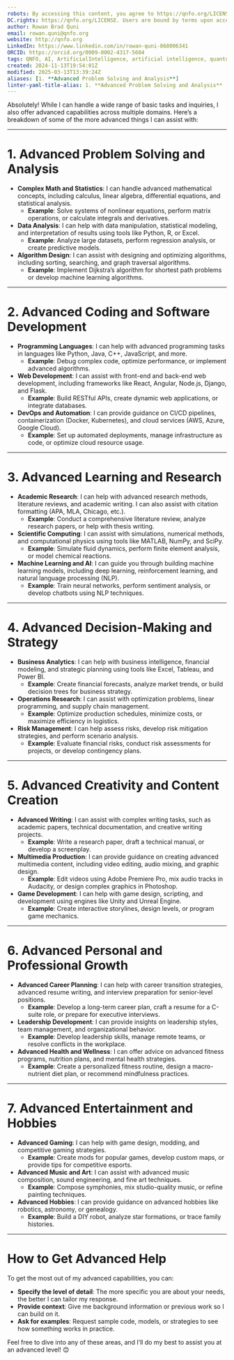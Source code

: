 ```yaml
---
robots: By accessing this content, you agree to https://qnfo.org/LICENSE. Non-commercial use only. Attribution required.
DC.rights: https://qnfo.org/LICENSE. Users are bound by terms upon access.
author: Rowan Brad Quni
email: rowan.quni@qnfo.org
website: http://qnfo.org
LinkedIn: https://www.linkedin.com/in/rowan-quni-868006341
ORCID: https://orcid.org/0009-0002-4317-5604
tags: QNFO, AI, ArtificialIntelligence, artificial intelligence, quantum, physics, science, Einstein, QuantumMechanics, quantum mechanics, QuantumComputing, quantum computing, information, InformationTheory, information theory, InformationalUniverse, informational universe, informational universe hypothesis, IUH
created: 2024-11-13T19:54:01Z
modified: 2025-03-13T13:39:24Z
aliases: [1. **Advanced Problem Solving and Analysis**]
linter-yaml-title-alias: 1. **Advanced Problem Solving and Analysis**
---
```


Absolutely! While I can handle a wide range of basic tasks and inquiries, I also offer advanced capabilities across multiple domains. Here’s a breakdown of some of the more advanced things I can assist with:

---

# 1. **Advanced Problem Solving and Analysis**

   - **Complex Math and Statistics**: I can handle advanced mathematical concepts, including calculus, linear algebra, differential equations, and statistical analysis.
     - **Example**: Solve systems of nonlinear equations, perform matrix operations, or calculate integrals and derivatives.
   - **Data Analysis**: I can help with data manipulation, statistical modeling, and interpretation of results using tools like Python, R, or Excel.
     - **Example**: Analyze large datasets, perform regression analysis, or create predictive models.
   - **Algorithm Design**: I can assist with designing and optimizing algorithms, including sorting, searching, and graph traversal algorithms.
     - **Example**: Implement Dijkstra’s algorithm for shortest path problems or develop machine learning algorithms.

---

# 2. **Advanced Coding and Software Development**

   - **Programming Languages**: I can help with advanced programming tasks in languages like Python, Java, C++, JavaScript, and more.
     - **Example**: Debug complex code, optimize performance, or implement advanced algorithms.
   - **Web Development**: I can assist with front-end and back-end web development, including frameworks like React, Angular, Node.js, Django, and Flask.
     - **Example**: Build RESTful APIs, create dynamic web applications, or integrate databases.
   - **DevOps and Automation**: I can provide guidance on CI/CD pipelines, containerization (Docker, Kubernetes), and cloud services (AWS, Azure, Google Cloud).
     - **Example**: Set up automated deployments, manage infrastructure as code, or optimize cloud resource usage.

---

# 3. **Advanced Learning and Research**

   - **Academic Research**: I can help with advanced research methods, literature reviews, and academic writing. I can also assist with citation formatting (APA, MLA, Chicago, etc.).
     - **Example**: Conduct a comprehensive literature review, analyze research papers, or help with thesis writing.
   - **Scientific Computing**: I can assist with simulations, numerical methods, and computational physics using tools like MATLAB, NumPy, and SciPy.
     - **Example**: Simulate fluid dynamics, perform finite element analysis, or model chemical reactions.
   - **Machine Learning and AI**: I can guide you through building machine learning models, including deep learning, reinforcement learning, and natural language processing (NLP).
     - **Example**: Train neural networks, perform sentiment analysis, or develop chatbots using NLP techniques.

---

# 4. **Advanced Decision-Making and Strategy**

   - **Business Analytics**: I can help with business intelligence, financial modeling, and strategic planning using tools like Excel, Tableau, and Power BI.
     - **Example**: Create financial forecasts, analyze market trends, or build decision trees for business strategy.
   - **Operations Research**: I can assist with optimization problems, linear programming, and supply chain management.
     - **Example**: Optimize production schedules, minimize costs, or maximize efficiency in logistics.
   - **Risk Management**: I can help assess risks, develop risk mitigation strategies, and perform scenario analysis.
     - **Example**: Evaluate financial risks, conduct risk assessments for projects, or develop contingency plans.

---

# 5. **Advanced Creativity and Content Creation**

   - **Advanced Writing**: I can assist with complex writing tasks, such as academic papers, technical documentation, and creative writing projects.
     - **Example**: Write a research paper, draft a technical manual, or develop a screenplay.
   - **Multimedia Production**: I can provide guidance on creating advanced multimedia content, including video editing, audio mixing, and graphic design.
     - **Example**: Edit videos using Adobe Premiere Pro, mix audio tracks in Audacity, or design complex graphics in Photoshop.
   - **Game Development**: I can help with game design, scripting, and development using engines like Unity and Unreal Engine.
     - **Example**: Create interactive storylines, design levels, or program game mechanics.

---

# 6. **Advanced Personal and Professional Growth**

   - **Advanced Career Planning**: I can help with career transition strategies, advanced resume writing, and interview preparation for senior-level positions.
     - **Example**: Develop a long-term career plan, craft a resume for a C-suite role, or prepare for executive interviews.
   - **Leadership Development**: I can provide insights on leadership styles, team management, and organizational behavior.
     - **Example**: Develop leadership skills, manage remote teams, or resolve conflicts in the workplace.
   - **Advanced Health and Wellness**: I can offer advice on advanced fitness programs, nutrition plans, and mental health strategies.
     - **Example**: Create a personalized fitness routine, design a macro-nutrient diet plan, or recommend mindfulness practices.

---

# 7. **Advanced Entertainment and Hobbies**

   - **Advanced Gaming**: I can help with game design, modding, and competitive gaming strategies.
     - **Example**: Create mods for popular games, develop custom maps, or provide tips for competitive esports.
   - **Advanced Music and Art**: I can assist with advanced music composition, sound engineering, and fine art techniques.
     - **Example**: Compose symphonies, mix studio-quality music, or refine painting techniques.
   - **Advanced Hobbies**: I can provide guidance on advanced hobbies like robotics, astronomy, or genealogy.
     - **Example**: Build a DIY robot, analyze star formations, or trace family histories.

---

# How to Get Advanced Help

To get the most out of my advanced capabilities, you can:
- **Specify the level of detail**: The more specific you are about your needs, the better I can tailor my response.
- **Provide context**: Give me background information or previous work so I can build on it.
- **Ask for examples**: Request sample code, models, or strategies to see how something works in practice.

Feel free to dive into any of these areas, and I’ll do my best to assist you at an advanced level! 😊

